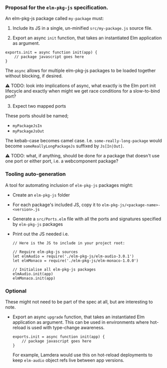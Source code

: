 
### Proposal for the `elm-pkg-js` specification.


An elm-pkg-js package called `my-package` must:

1. Include its JS in a single, un-minified `src/my-package.js` source file.

2. Export an async `init` function, that takes an instantiated Elm application as argument.

  ```
  exports.init = async function init(app) {
      // package javascript goes here
  }
  ```

  The `async` allows for multiple elm-pkg-js packages to be loaded together without blocking, if desired.

  :warning: TODO: look into implications of async, what exactly is the Elm port init lifecycle and exactly when might we get race conditions for a slow-to-bind port?

3. Expect two mapped ports

  These ports should be named;

  - `myPackageJsIn`
  - `myPackageJsOut`

  The kebab-case becomes camel case. I.e. `some-really-long-package` would become `someReallyLongPackageJs` suffixed by `Js[In|Out]`.

  :warning: TODO: what, if anything, should be done for a package that doesn't use one port or either port, i.e. a webcomponent package?


### Tooling auto-generation

A tool for automating inclusion of `elm-pkg-js` packages might:

- Create an `elm-pkg-js` folder
- For each package's included JS, copy it to `elm-pkg-js/<package-name>-<version>.js`
- Generate a `src/Ports.elm` file with all the ports and signatures specified by `elm-pkg-js` packages

- Print out the JS needed i.e.
  ```
  // Here is the JS to include in your project root:

  // Require elm-pkg-js sources
  let elmAudio = require('./elm-pkg-js/elm-audio-3.0.1')
  let elmMonaco = require('./elm-pkg-js/elm-monaco-1.0.0')

  // Initialise all elm-pkg-js packages
  elmAudio.init(app)
  elmMonaco.init(app)
  ```


### Optional

These might not need to be part of the spec at all, but are interesting to note.

- Export an async `upgrade` function, that takes an instantiated Elm application as argument. This can be used in environments where hot-reload is used with type-change awareness.

  ```
  exports.init = async function init(app) {
      // package javascript goes here
  }
  ```

  For example, Lamdera would use this on hot-reload deployments to keep `elm-audio` object refs live between app versions.

